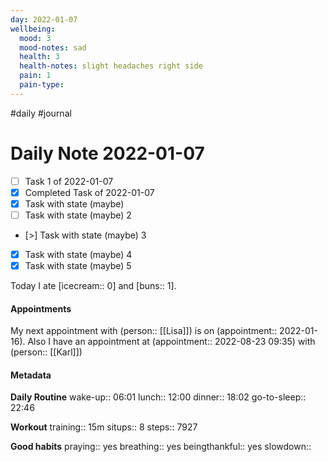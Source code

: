 ```yaml
---
day: 2022-01-07
wellbeing:
  mood: 3
  mood-notes: sad
  health: 3
  health-notes: slight headaches right side
  pain: 1
  pain-type: 
---
```

#daily #journal

# Daily Note 2022-01-07

- [ ] Task 1 of 2022-01-07
- [x] Completed Task of 2022-01-07
- [x] Task with state (maybe)
- [ ] Task with state (maybe) 2
- [>] Task with state (maybe) 3
- [x] Task with state (maybe) 4
- [x] Task with state (maybe) 5

Today I ate [icecream:: 0] and [buns:: 1].

#### Appointments
My next appointment with (person:: [[Lisa]]) is on (appointment:: 2022-01-16).
Also I have an appointment at (appointment:: 2022-08-23 09:35) with (person:: [[Karl]])

#### Metadata

**Daily Routine**
wake-up:: 06:01
lunch:: 12:00
dinner:: 18:02
go-to-sleep:: 22:46

**Workout**
training:: 15m
situps:: 8
steps:: 7927

**Good habits**
praying:: yes
breathing:: yes
beingthankful:: yes
slowdown:: 
